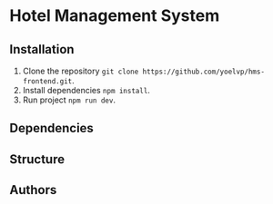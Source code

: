 # Hotel Management System


## Installation
1. Clone the repository `git clone https://github.com/yoelvp/hms-frontend.git`.
1. Install dependencies `npm install`.
1. Run project `npm run dev`.


## Dependencies


## Structure


## Authors
